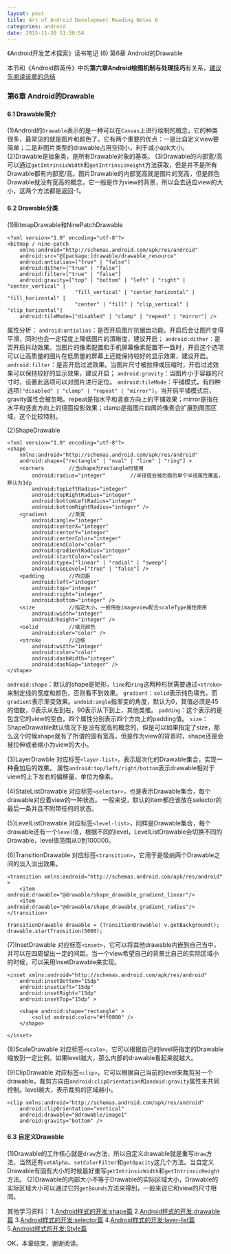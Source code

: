 ```yaml
---
layout: post
title: Art of Android Development Reading Notes 6
categories: android
date: 2015-11-30 11:50:54
---
```

《Android开发艺术探索》读书笔记 (6) 第6章 Android的Drawable <!--more-->

本节和《Android群英传》中的**第六章Android绘图机制与处理技巧**有关系，[建议先阅读该章的总结](/blog/2015/11/27/Android-Heros-Reading-Notes-3/)

### 第6章 Android的Drawable
#### 6.1 Drawable简介
(1)Android的`Drawable`表示的是一种可以在`Canvas`上进行绘制的概念，它的种类很多，最常见的就是图片和颜色了。它有两个重要的优点：一是比自定义view要简单；二是非图片类型的drawable占用空间小，利于减小apk大小。
(2)Drawable是抽象类，是所有Drawable对象的基类。
(3)Drawable的内部宽/高可以通过`getIntrinsicWidth`和`getIntrinsicHeight`方法获取，但是并不是所有Drawable都有内部宽/高。图片Drawable的内部宽高就是图片的宽高，但是颜色Drawable就没有宽高的概念，它一般是作为view的背景，所以会去适应view的大小，这两个方法都是返回-1。

#### 6.2 Drawable分类
(1)BitmapDrawable和NinePatchDrawable
```
<?xml version="1.0" encoding="utf-8"?>
<bitmap / nine-patch
    xmlns:android="http://schemas.android.com/apk/res/android"
    android:src="@[package:]drawable/drawable_resource"
    android:antialias=["true" | "false"]
    android:dither=["true" | "false"]
    android:filter=["true" | "false"]
    android:gravity=["top" | "bottom" | "left" | "right" | "center_vertical" |
                      "fill_vertical" | "center_horizontal" | "fill_horizontal" |
                      "center" | "fill" | "clip_vertical" | "clip_horizontal"]
    android:tileMode=["disabled" | "clamp" | "repeat" | "mirror"] />
```
属性分析：
`android:antialias`：是否开启图片抗锯齿功能。开启后会让图片变得平滑，同时也会一定程度上降低图片的清晰度，建议开启；
`android:dither`：是否开启抖动效果。当图片的像素配置和手机屏幕像素配置不一致时，开启这个选项可以让高质量的图片在低质量的屏幕上还能保持较好的显示效果，建议开启。
`android:filter`：是否开启过滤效果。当图片尺寸被拉伸或压缩时，开启过滤效果可以保持较好的显示效果，建议开启；
`android:gravity`：当图片小于容器的尺寸时，设置此选项可以对图片进行定位。
`android:tileMode`：平铺模式，有四种选项`["disabled" | "clamp" | "repeat" | "mirror"]`。当开启平铺模式后，gravity属性会被忽略。repeat是指水平和竖直方向上的平铺效果；mirror是指在水平和竖直方向上的镜面投影效果；clamp是指图片四周的像素会扩展到周围区域，这个比较特别。

(2)ShapeDrawable
```
<?xml version="1.0" encoding="utf-8"?>
<shape    
    xmlns:android="http://schemas.android.com/apk/res/android"    
    android:shape=["rectangle" | "oval" | "line" | "ring"] >    
    <corners        //当shape为rectangle时使用
        android:radius="integer"        //半径值会被后面的单个半径属性覆盖，默认为1dp
        android:topLeftRadius="integer"        
        android:topRightRadius="integer"        
        android:bottomLeftRadius="integer"        
        android:bottomRightRadius="integer" />    
    <gradient       //渐变
        android:angle="integer"        
        android:centerX="integer"        
        android:centerY="integer"        
        android:centerColor="integer"        
        android:endColor="color"        
        android:gradientRadius="integer"        
        android:startColor="color"        
        android:type=["linear" | "radial" | "sweep"]        
        android:useLevel=["true" | "false"] />    
    <padding        //内边距
        android:left="integer"        
        android:top="integer"        
        android:right="integer"        
        android:bottom="integer" />    
    <size           //指定大小，一般用在imageview配合scaleType属性使用
        android:width="integer"        
        android:height="integer" />    
    <solid          //填充颜色
        android:color="color" />    
   	<stroke         //边框
      	android:width="integer"        
        android:color="color"        
        android:dashWidth="integer"        
        android:dashGap="integer" />
</shape>
```

`android:shape`：默认的shape是矩形，`line`和`ring`这两种形状需要通过`<stroke>`来制定线的宽度和颜色，否则看不到效果。
`gradient`：`solid`表示纯色填充，而`gradient`表示渐变效果。`andoid:angle`指渐变的角度，默认为0，其值必须是45的倍数，0表示从左到右，90表示从下到上，其他类推。
`padding`：这个表示的是包含它的view的空白，四个属性分别表示四个方向上的padding值。
`size`：ShapeDrawable默认情况下是没有宽高的概念的，但是可以如果指定了size，那么这个时候shape就有了所谓的固有宽高，但是作为view的背景时，shape还是会被拉伸或者缩小为view的大小。

(3)LayerDrawble
对应标签`<layer-list>`，表示层次化的Drawable集合，实现一种叠加后的效果。
属性`android:top/left/right/bottom`表示drawable相对于view的上下左右的偏移量，单位为像素。

(4)StateListDrawable
对应标签`<selector>`，也是表示Drawable集合，每个drawable对应着view的一种状态。
一般来说，默认的item都应该放在selector的最后一条并且不附带任何的状态。

(5)LevelListDrawable
对应标签`<level-list>`，同样是Drawable集合，每个drawable还有一个`level`值，根据不同的level，LevelListDrawable会切换不同的Drawable，level值范围从0到100000。

(6)TransitionDrawable
对应标签`<transition>`，它用于是吸纳两个Drawable之间的淡入淡出效果。
```
<transition xmlns:android="http://schemas.android.com/apk/res/android" >
    <item android:drawable="@drawable/shape_drawable_gradient_linear"/>
    <item android:drawable="@drawable/shape_drawable_gradient_radius"/>
</transition>

TransitionDrawable drawable = (TransitionDrawable) v.getBackground();
drawable.startTransition(5000);
```

(7)InsetDrawable
对应标签`<inset>`，它可以将其他drawable内嵌到自己当中，并可以在四周留出一定的间距。当一个view希望自己的背景比自己的实际区域小的时候，可以采用InsetDrawable来实现。
```
<inset xmlns:android="http://schemas.android.com/apk/res/android"
    android:insetBottom="15dp"
    android:insetLeft="15dp"
    android:insetRight="15dp"
    android:insetTop="15dp" >

    <shape android:shape="rectangle" >
        <solid android:color="#ff0000" />
    </shape>

</inset>
```

(8)ScaleDrawable
对应标签`<scale>`，它可以根据自己的level将指定的Drawable缩放到一定比例。如果level越大，那么内部的drawable看起来就越大。

(9)ClipDrawable
对应标签`<clip>`，它可以根据自己当前的level来裁剪另一个drawable，裁剪方向由`android:clipOrientation`和`andoid:gravity`属性来共同控制。level越大，表示裁剪的区域越小。
```
<clip xmlns:android="http://schemas.android.com/apk/res/android"
    android:clipOrientation="vertical"
    android:drawable="@drawable/image1"
    android:gravity="bottom" />
```

#### 6.3 自定义Drawable
(1)Drawable的工作核心就是`draw`方法，所以自定义drawable就是重写`draw`方法，当然还有`setAlpha`、`setColorFilter`和`getOpacity`这几个方法。当自定义Drawable有固有大小的时候最好重写`getIntrinsicWidth`和`getIntrinsicHeight`方法。
(2)Drawable的内部大小不等于Drawable的实际区域大小，Drawable的实际区域大小可以通过它的`getBounds`方法来得到，一般来说它和view的尺寸相同。

其他学习资料：
1.[Android样式的开发:shape篇](http://keeganlee.me/post/android/20150830)
2.[Android样式的开发:drawable篇](http://keeganlee.me/post/android/20150916)
3.[Android样式的开发:selector篇](http://keeganlee.me/post/android/20150905)
4.[Android样式的开发:layer-list篇](http://keeganlee.me/post/android/20150909)
5.[Android样式的开发:Style篇](http://keeganlee.me/post/android/20151031)

OK，本章结束，谢谢阅读。
